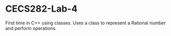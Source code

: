 # CECS282-Lab-4

First time in C++ using classes. Uses a class to represent a Rational number and perform operations.
